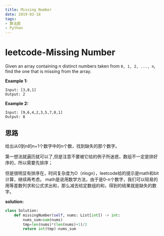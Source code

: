 ```yaml
---
title: Missing Number
date: 2019-03-18
tags: 
- 算法题
- Python
---
```


# leetcode-Missing Number

Given an array containing *n* distinct numbers taken from `0, 1, 2, ..., n`, find the one that is missing from the array.

**Example 1:**

```
Input: [3,0,1]
Output: 2
```

**Example 2:**

```
Input: [9,6,4,2,3,5,7,0,1]
Output: 8
```

## 思路

给出从0到n的n+1个数字中的n个数，找到缺失的那个数字。

第一想法就遍历就可以了,但是注意不要被它给的例子所迷惑，数组不一定是排好序的，所以需要先排序；

但是很明显有排序在，时间复杂度为O（nlogn），leetcode给的提示是math和bit计算，继续再考虑。 
math是说用数学方法，由于是0-n个数字，我们可以轻易的用等差数列求和公式求出和，那么减去给定数组的和，得到的结果就是缺失的数字。

**solution:**

```python
class Solution:
    def missingNumber(self, nums: List[int]) -> int:
        nums_sum=sum(nums)
        tmp=len(nums)*(len(nums)+1)/2
        return int(tmp)-nums_sum
```

